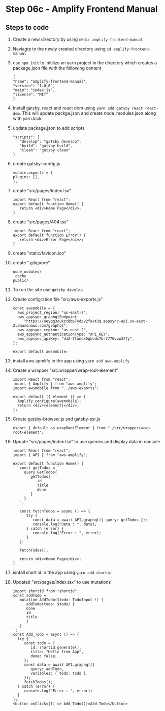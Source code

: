# Step 06c - Amplify Frontend Manual

## Steps to code

1. Create a new directory by using `mkdir amplify-frontend-manual`
2. Naviagte to the newly created directory using `cd amplify-frontend-manual`
3. use `npm init` to initilize an yarn project in the directory which creates a package.json file with the following content
   ```
   {
   "name": "amplify-frontend-manual",
   "version": "1.0.0",
   "main": "index.js",
   "license": "MIT"
   }
   ```
4. Install gatsby, react and react dom using `yarn add gatsby react react-dom`. This will update packge.json and create node_modules.json along with yarn.lock
5. update package.json to add scripts

   ```
   "scripts": {
      "develop": "gatsby develop",
      "build": "gatsby build",
      "clean": "gatsby clean"
   }
   ```

6. create gatsby-config.js

   ```
   module.exports = {
   plugins: [],
   };
   ```

7. create "src/pages/index.tsx"

   ```
   import React from "react";
   export default function Home() {
      return <div>Home Page</div>;
   }
   ```

8. create "src/pages/404.tsx"

   ```
   import React from "react";
   export default function Error() {
      return <div>Error Page</div>;
   }
   ```

9. create "static/favicon.ico"

10. create ".gitignore"

    ```
    node_modules/
    .cache
    public/
    ```

11. To run the site use `gatsby develop`

12. Create configration file "src/aws-exports.js"

    ```
    const awsmobile = {
      aws_project_region: "us-east-2",
      aws_appsync_graphqlEndpoint:
         "https://oeyqg3oukzcbbp7ydpv2faxt3q.appsync-api.us-east-2.amazonaws.com/graphql",
      aws_appsync_region: "us-east-2",
      aws_appsync_authenticationType: "API_KEY",
      aws_appsync_apiKey: "da2-7fwnqx5gbbdx7br7776vpw327y",
    };

    export default awsmobile;
    ```

13. install aws apmlify in the app using `yarn add aws-amplify`
14. Create a wrapper "src.wrapper/wrap-root-element"

    ```
    import React from "react";
    import { Amplify } from "aws-amplify";
    import awsmobile from "../aws-exports";

    export default ({ element }) => {
      Amplify.configure(awsmobile);
      return <div>{element}</div>;
    };

    ```

15. Create gatsby-browser.js and gatsby-ssr.js

    ```
    export { default as wrapRootElement } from "./src/wrapper/wrap-root-element";

    ```

16. Update "src/pages/index.tsx" to use queries and display data in console

    ```
    import React from "react";
    import { API } from "aws-amplify";

    export default function Home() {
       const getTodos = `
         query GetTodos{
            getTodos{
               id
               title
               done
            }
         }
       `;

       const fetchTodos = async () => {
          try {
             const data = await API.graphql({ query: getTodos });
             console.log("Data : ", data);
          } catch (error) {
             console.log("Error : ", error);
          }
       };

       fetchTodos();

       return <div>Home Page</div>;
    }
    ```

17. isntall short id in the app using `yarn add shortid`
18. Updated "src/pages/index.tsx" to use mutations

    ```
    import shortid from "shortid";
    const addTodo = `
       mutation AddTodo($todo: TodoInput !) {
          addTodo(todo: $todo) {
          done
          id
          title
          }
       }
    `;
    const Add_Todo = async () => {
      try {
         const todo = {
            id: shortid.generate(),
            title: "Hello from App",
            done: false,
         };
         const data = await API.graphql({
            query: addTodo,
            variables: { todo: todo },
         });
         fetchTodos();
      } catch (error) {
         console.log("Error : ", error);
      }
    };
    <button onClick={() => Add_Todo()}>Add Todo</button>
    ```
